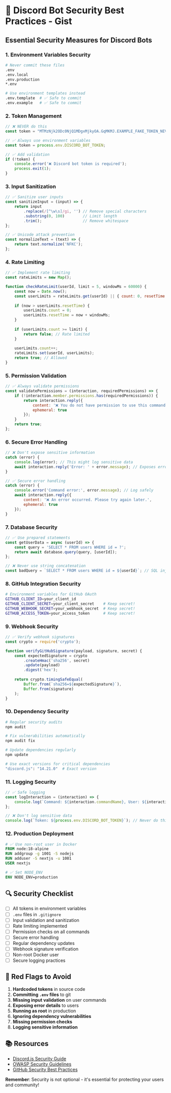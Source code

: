 # 🔐 Discord Bot Security Best Practices - Gist

## Essential Security Measures for Discord Bots

### 1. **Environment Variables Security**

```bash
# Never commit these files
.env
.env.local
.env.production
*.env

# Use environment templates instead
.env.template  # ✅ Safe to commit
.env.example   # ✅ Safe to commit
```

### 2. **Token Management**

```javascript
// ❌ NEVER do this
const token = "MTMzNjk2ODc0NjQ1MDgxMjkyOA.GqMKMJ.EXAMPLE_FAKE_TOKEN_NEVER_COMMIT_REAL_TOKENS";

// ✅ Always use environment variables
const token = process.env.DISCORD_BOT_TOKEN;

// ✅ Add validation
if (!token) {
    console.error('❌ Discord bot token is required');
    process.exit(1);
}
```

### 3. **Input Sanitization**

```javascript
// ✅ Sanitize user inputs
const sanitizeInput = (input) => {
    return input
        .replace(/[^\w\s]/gi, '') // Remove special characters
        .substring(0, 100)        // Limit length
        .trim();                  // Remove whitespace
};

// ✅ Unicode attack prevention
const normalizeText = (text) => {
    return text.normalize('NFKC');
};
```

### 4. **Rate Limiting**

```javascript
// ✅ Implement rate limiting
const rateLimits = new Map();

function checkRateLimit(userId, limit = 5, windowMs = 60000) {
    const now = Date.now();
    const userLimits = rateLimits.get(userId) || { count: 0, resetTime: now + windowMs };
    
    if (now > userLimits.resetTime) {
        userLimits.count = 0;
        userLimits.resetTime = now + windowMs;
    }
    
    if (userLimits.count >= limit) {
        return false; // Rate limited
    }
    
    userLimits.count++;
    rateLimits.set(userId, userLimits);
    return true; // Allowed
}
```

### 5. **Permission Validation**

```javascript
// ✅ Always validate permissions
const validatePermissions = (interaction, requiredPermissions) => {
    if (!interaction.member.permissions.has(requiredPermissions)) {
        return interaction.reply({ 
            content: '❌ You do not have permission to use this command.', 
            ephemeral: true 
        });
    }
    return true;
};
```

### 6. **Secure Error Handling**

```javascript
// ❌ Don't expose sensitive information
catch (error) {
    console.log(error); // This might log sensitive data
    await interaction.reply('Error: ' + error.message); // Exposes error details
}

// ✅ Secure error handling
catch (error) {
    console.error('Command error:', error.message); // Log safely
    await interaction.reply({ 
        content: '❌ An error occurred. Please try again later.', 
        ephemeral: true 
    });
}
```

### 7. **Database Security**

```javascript
// ✅ Use prepared statements
const getUserData = async (userId) => {
    const query = 'SELECT * FROM users WHERE id = ?';
    return await database.query(query, [userId]);
};

// ❌ Never use string concatenation
const badQuery = `SELECT * FROM users WHERE id = ${userId}`; // SQL injection risk
```

### 8. **GitHub Integration Security**

```bash
# Environment variables for GitHub OAuth
GITHUB_CLIENT_ID=your_client_id
GITHUB_CLIENT_SECRET=your_client_secret    # Keep secret!
GITHUB_WEBHOOK_SECRET=your_webhook_secret  # Keep secret!
GITHUB_ACCESS_TOKEN=your_access_token      # Keep secret!
```

### 9. **Webhook Security**

```javascript
// ✅ Verify webhook signatures
const crypto = require('crypto');

function verifyGitHubSignature(payload, signature, secret) {
    const expectedSignature = crypto
        .createHmac('sha256', secret)
        .update(payload)
        .digest('hex');
    
    return crypto.timingSafeEqual(
        Buffer.from(`sha256=${expectedSignature}`),
        Buffer.from(signature)
    );
}
```

### 10. **Dependency Security**

```bash
# Regular security audits
npm audit

# Fix vulnerabilities automatically
npm audit fix

# Update dependencies regularly
npm update

# Use exact versions for critical dependencies
"discord.js": "14.21.0"  # Exact version
```

### 11. **Logging Security**

```javascript
// ✅ Safe logging
const logInteraction = (interaction) => {
    console.log(`Command: ${interaction.commandName}, User: ${interaction.user.id}, Guild: ${interaction.guild?.id}`);
};

// ❌ Don't log sensitive data
console.log(`Token: ${process.env.DISCORD_BOT_TOKEN}`); // Never do this!
```

### 12. **Production Deployment**

```dockerfile
# ✅ Use non-root user in Docker
FROM node:18-alpine
RUN addgroup -g 1001 -S nodejs
RUN adduser -S nextjs -u 1001
USER nextjs

# ✅ Set NODE_ENV
ENV NODE_ENV=production
```

## 🔍 Security Checklist

- [ ] All tokens in environment variables
- [ ] `.env` files in `.gitignore`
- [ ] Input validation and sanitization
- [ ] Rate limiting implemented
- [ ] Permission checks on all commands
- [ ] Secure error handling
- [ ] Regular dependency updates
- [ ] Webhook signature verification
- [ ] Non-root Docker user
- [ ] Secure logging practices

## 🚨 Red Flags to Avoid

1. **Hardcoded tokens** in source code
2. **Committing `.env` files** to git
3. **Missing input validation** on user commands
4. **Exposing error details** to users
5. **Running as root** in production
6. **Ignoring dependency vulnerabilities**
7. **Missing permission checks**
8. **Logging sensitive information**

## 📚 Resources

- [Discord.js Security Guide](https://discordjs.guide/additional-info/security.html)
- [OWASP Security Guidelines](https://owasp.org/www-project-top-ten/)
- [GitHub Security Best Practices](https://docs.github.com/en/code-security)

**Remember**: Security is not optional - it's essential for protecting your users and community!
